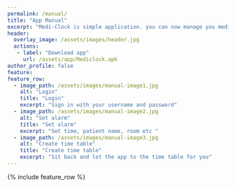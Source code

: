 ```yaml
---
permalink: /manual/
title: "App Manual"
excerpt: "Medi-Clock is simple application. you can now manage you medication schedule with your finger"
header:
  overlay_image: /assets/images/header.jpg
  actions:
   - label: "Download app"
     url: /assets/app/Mediclock.apk
author_profile: false
feature:
feature_row:
  - image_path: /assets/images/manual-image1.jpg
    alt: "Login"
    title: "Login"
    excerpt: "Sign in with your username and password"
  - image_path: /assets/images/manual-image2.jpg
    alt: "Set alarm"
    title: "Set alarm"
    excerpt: "Set time, patient name, room etc "
  - image_path: /assets/images/manual-image3.jpg
    alt: "Create time table"
    title: "Create time table"
    excerpt: "Sit back and let the app to the time table for you"
---
```

{% include feature_row %}
